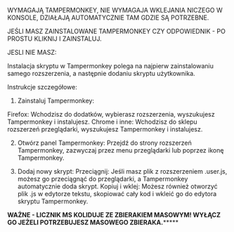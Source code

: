 
WYMAGAJĄ TAMPERMONKEY, NIE WYMAGAJA WKLEJANIA NICZEGO W KONSOLE, DZIAŁAJĄ AUTOMATYCZNIE TAM GDZIE SĄ POTRZEBNE.

JEŚLI MASZ ZAINSTALOWANE TAMPERMONKEY CZY ODPOWIEDNIK - PO PROSTU KLIKNIJ I ZAINSTALUJ.



JESLI NIE MASZ:


Instalacja skryptu w Tampermonkey polega na najpierw zainstalowaniu samego rozszerzenia, a następnie dodaniu skryptu użytkownika. 

Instrukcje szczegółowe:

1. Zainstaluj Tampermonkey:

Firefox: Wchodzisz do dodatków, wybierasz rozszerzenia, wyszukujesz Tampermonkey i instalujesz.
Chrome i inne: Wchodzisz do sklepu rozszerzeń przeglądarki, wyszukujesz Tampermonkey i instalujesz.

2. Otwórz panel Tampermonkey:
Przejdź do strony rozszerzeń Tampermonkey, zazwyczaj przez menu przeglądarki lub poprzez ikonę Tampermonkey. 

3. Dodaj nowy skrypt:
Przeciągnij: Jeśli masz plik z rozszerzeniem .user.js, możesz go przeciągnąć do przeglądarki, a Tampermonkey automatycznie doda skrypt. 
Kopiuj i wklej: Możesz również otworzyć plik .js w edytorze tekstu, skopiować cały kod i wkleić go do edytora skryptu Tampermonkey. 


********WAŻNE - LICZNIK MS KOLIDUJE ZE ZBIERAKIEM MASOWYM! WYŁĄCZ GO JEŻELI POTRZEBUJESZ MASOWEGO ZBIERAKA.*************
